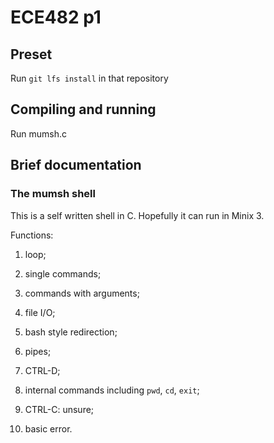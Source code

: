 # ECE482 p1

## Preset

Run `git lfs install` in that repository


## Compiling and running

Run mumsh.c

## Brief documentation

### The mumsh shell

This is a self written shell in C. Hopefully it can run in Minix 3.

Functions:

1. loop;

2. single commands;

3. commands with arguments;

4. file I/O;

5. bash style redirection;

6. pipes;

7. CTRL-D;

8. internal commands including `pwd`, `cd`, `exit`;

9. CTRL-C: unsure;

10. basic error.


